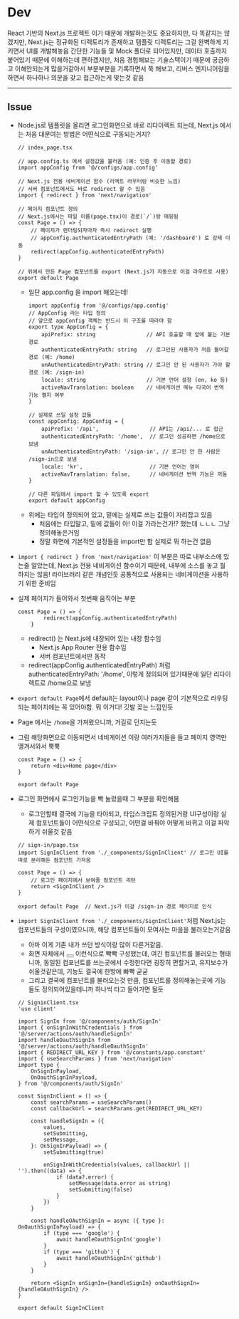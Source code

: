 # Dev
React 기반의 Next.js 프로젝트 이기 때문에 개발하는것도 중요하지만, 다 똑같지는 않겠지만, Next.js는 정규화된 디렉토리가 존재하고 템플릿 디렉토리는 그걸 완벽하게 지키면서 UI를 개발해놓음
간단한 기능들 및 Mock 폴더로 되어있지만, 데이터 호출까지 붙어있기 때문에 이해하는데 편하겠지만, 처음 경험해보는 기술스택이기 때문에 궁금하고 이해안되는게 많을거같아서 부분부분을 기록하면서 쭉 해보고, 리버스 엔지니어링을 하면서 하나하나 의문을 갖고 접근하는게 맞는것 같음

---

## Issue
- Node.js로 템플릿을 올리면 로그인화면으로 바로 리다이렉트 되는데, Next.js 에서는 처음 대문여는 방법은 어떤식으로 구동되는거지?
    ```tsx
    // index_page.tsx

    // app.config.ts 에서 설정값을 불러옴 (예: 인증 후 이동할 경로)
    import appConfig from '@/configs/app.config'

    // Next.js 전용 네비게이션 함수 (리액트 라우터랑 비슷한 느낌)
    // 서버 컴포넌트에서도 바로 redirect 할 수 있음
    import { redirect } from 'next/navigation'

    // 페이지 컴포넌트 정의
    // Next.js에서는 파일 이름(page.tsx)이 경로(`/`)랑 매핑됨
    const Page = () => {
        // 페이지가 렌더링되자마자 즉시 redirect 실행
        // appConfig.authenticatedEntryPath (예: '/dashboard') 로 강제 이동
        redirect(appConfig.authenticatedEntryPath)
    }

    // 위에서 만든 Page 컴포넌트를 export (Next.js가 자동으로 이걸 라우트로 사용)
    export default Page
    ```

    - 일단 app.config 을 import 해오는데!
        ```tsx
        import appConfig from '@/configs/app.config'
        // AppConfig 라는 타입 정의
        // 앞으로 appConfig 객체는 반드시 이 구조를 따라야 함
        export type AppConfig = {
            apiPrefix: string                // API 호출할 때 앞에 붙는 기본 경로
            authenticatedEntryPath: string   // 로그인된 사용자가 처음 들어갈 경로 (예: /home)
            unAuthenticatedEntryPath: string // 로그인 안 된 사용자가 가야 할 경로 (예: /sign-in)
            locale: string                   // 기본 언어 설정 (en, ko 등)
            activeNavTranslation: boolean    // 네비게이션 메뉴 다국어 번역 기능 켤지 여부
        }

        // 실제로 쓰일 설정 값들
        const appConfig: AppConfig = {
            apiPrefix: '/api',                // API는 /api/... 로 접근
            authenticatedEntryPath: '/home',  // 로그인 성공하면 /home으로 보냄
            unAuthenticatedEntryPath: '/sign-in', // 로그인 안 한 사람은 /sign-in으로 보냄
            locale: 'kr',                     // 기본 언어는 영어
            activeNavTranslation: false,      // 네비게이션 번역 기능은 꺼둠
        }

        // 다른 파일에서 import 할 수 있도록 export
        export default appConfig
        ```
    - 위에는 타입이 정의되어 있고, 밑에는 실제로 쓰는 값들이 자리잡고 있음
        - 처음에는 타입말고, 밑에 값들이 아! 이걸 가라는건가!? 했는데 ㄴㄴㄴ 그냥 정의해놓은거임
        - 정말 화면에 기본적인 설정들을 import만 함 실제로 뭐 하는건 없음

- `import { redirect } from 'next/navigation'` 이 부분은 따로 내부소스에 있는줄 알았는데, Next.js 전용 네비게이션 함수이기 때문에, 내부에 소스를 놓고 뭘 하지는 않음! 라이브러리 같은 개념인듯
공통적으로 사용되는 네비게이션을 사용하기 위한 준비임

- 실제 페이지가 들어와서 첫번째 움직이는 부분
    ```tsx 
    const Page = () => {
            redirect(appConfig.authenticatedEntryPath)
        }
    ```
    - redirect() 는 Next.js에 내장되어 있는 내장 함수임
        - Next.js App Router 전용 함수임
        - 서버 컴포넌트에서만 동작
    - redirect(appConfig.authenticatedEntryPath) 처럼 authenticatedEntryPath: '/home', 이렇게 정의되어 있기때문에 일단 리다이렉트로 /home으로 보냄

- `export default Page`에서 default는 layout이나 page 같이 기본적으로 라우팅되는 페이지에는 꼭 있어야함. 뭐 이거다! 깃발 꽂는 느낌인듯
- Page 에서는 `/home`을 가져왔으니까, 거길로 던지는듯
- 그럼 해당화면으로 이동되면서 네비게이션 이랑 여러가지들을 들고 페이지 영역만 땡겨서와서 뿍뿍
    ```tsx
    const Page = () => {
        return <div>Home page</div>
    }

    export default Page
    ```

- 로그인 화면에서 로그인기능을 빡 눌렀을때 그 부분을 확인해봄
    - 로그인할때 결국에 기능을 타야되고, 타입스크립트 정의된거랑 UI구성이랑 실제 컴포넌트들이 어떤식으로 구성되고, 어떤걸 바꿔야 어떻게 바뀌고 이걸 파악하기 쉬울것 같음  
    ```tsx
    // sign-in/page.tsx
    import SignInClient from './_components/SignInClient' // 로그인 UI를 따로 분리해둔 컴포넌트 가져옴

    const Page = () => {
        // 로그인 페이지에서 보여줄 컴포넌트 리턴
        return <SignInClient />
    }

    export default Page  // Next.js가 이걸 /sign-in 경로 페이지로 인식
    ```
- `import SignInClient from './_components/SignInClient'`처럼 Next.js는 컴포넌트들의 구성이였으니까, 해당 컴포넌트들이 모여사는 마을을 불러오는거같음
    - 아마 이게 기존 내가 쓰던 방식이랑 많이 다른거같음.
    - 화면 자체에서 <Button></Button> 이런식으로 빡빡 구성했는데, 여긴 컴포넌트를 불러오는 형태니까, 동일된 컴포넌트를 쓰는곳에서 수정한다면 굉장히 편할거고, 유지보수가 쉬울것같은데, 기능도 결국에 한방에 빠빡 굳굳
    - 그리고 결국에 컴포넌트를 불러오는것 만큼, 컴포넌트를 정의해놓는곳에 기능들도 정의되어있을테니까 하나씩 타고 들어가면 될듯
    ```tsx
    // SigninClient.tsx
    'use client'

    import SignIn from '@/components/auth/SignIn'
    import { onSignInWithCredentials } from '@/server/actions/auth/handleSignIn'
    import handleOauthSignIn from '@/server/actions/auth/handleOauthSignIn'
    import { REDIRECT_URL_KEY } from '@/constants/app.constant'
    import { useSearchParams } from 'next/navigation'
    import type {
        OnSignInPayload,
        OnOauthSignInPayload,
    } from '@/components/auth/SignIn'

    const SignInClient = () => {
        const searchParams = useSearchParams()
        const callbackUrl = searchParams.get(REDIRECT_URL_KEY)

        const handleSignIn = ({
            values,
            setSubmitting,
            setMessage,
        }: OnSignInPayload) => {
            setSubmitting(true)

            onSignInWithCredentials(values, callbackUrl || '').then((data) => {
                if (data?.error) {
                    setMessage(data.error as string)
                    setSubmitting(false)
                }
            })
        }

        const handleOAuthSignIn = async ({ type }: OnOauthSignInPayload) => {
            if (type === 'google') {
                await handleOauthSignIn('google')
            }
            if (type === 'github') {
                await handleOauthSignIn('github')
            }
        }

        return <SignIn onSignIn={handleSignIn} onOauthSignIn={handleOAuthSignIn} />
    }

    export default SignInClient
    ```